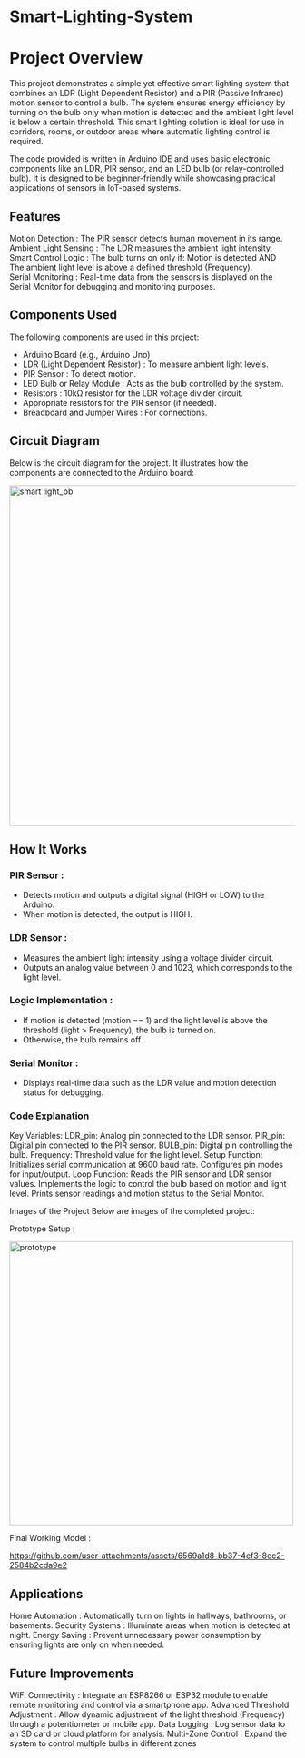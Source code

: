 # Smart-Lighting-System
# Project Overview
This project demonstrates a simple yet effective smart lighting system that combines an LDR (Light Dependent Resistor) and a PIR (Passive Infrared) motion sensor to control a bulb. The system ensures energy efficiency by turning on the bulb only when motion is detected and the ambient light level is below a certain threshold. This smart lighting solution is ideal for use in corridors, rooms, or outdoor areas where automatic lighting control is required.

The code provided is written in Arduino IDE and uses basic electronic components like an LDR, PIR sensor, and an LED bulb (or relay-controlled bulb). It is designed to be beginner-friendly while showcasing practical applications of sensors in IoT-based systems.

## Features
Motion Detection : The PIR sensor detects human movement in its range.<br>
Ambient Light Sensing : The LDR measures the ambient light intensity.<br>
Smart Control Logic : 
The bulb turns on only if: Motion is detected AND<br>
The ambient light level is above a defined threshold (Frequency).<br>
Serial Monitoring : Real-time data from the sensors is displayed on the Serial Monitor for debugging and monitoring purposes.<br>

## Components Used
The following components are used in this project:<br>
   - Arduino Board (e.g., Arduino Uno)  
   - LDR (Light Dependent Resistor) : To measure ambient light levels.  
   - PIR Sensor : To detect motion.  
   - LED Bulb or Relay Module : Acts as the bulb controlled by the system.  
   - Resistors : 10kΩ resistor for the LDR voltage divider circuit.  
   - Appropriate resistors for the PIR sensor (if needed).
   - Breadboard and Jumper Wires : For connections.  

## Circuit Diagram
Below is the circuit diagram for the project. It illustrates how the components are connected to the Arduino board:

<img src="https://github.com/user-attachments/assets/2035545d-9944-47cb-b4a2-1354c304eeec" alt="smart light_bb" width="600">



## How It Works
### PIR Sensor :  
- Detects motion and outputs a digital signal (HIGH or LOW) to the Arduino.  
- When motion is detected, the output is HIGH.  
### LDR Sensor :  
- Measures the ambient light intensity using a voltage divider circuit.  
- Outputs an analog value between 0 and 1023, which corresponds to the light level.  
### Logic Implementation :  
- If motion is detected (motion == 1) and the light level is above the threshold (light > Frequency), the bulb is turned on.  
- Otherwise, the bulb remains off.  
### Serial Monitor :  
- Displays real-time data such as the LDR value and motion detection status for debugging.  
### Code Explanation  
Key Variables:
LDR_pin: Analog pin connected to the LDR sensor.
PIR_pin: Digital pin connected to the PIR sensor.
BULB_pin: Digital pin controlling the bulb.
Frequency: Threshold value for the light level.
Setup Function:
Initializes serial communication at 9600 baud rate.
Configures pin modes for input/output.
Loop Function:
Reads the PIR sensor and LDR sensor values.
Implements the logic to control the bulb based on motion and light level.
Prints sensor readings and motion status to the Serial Monitor.

Images of the Project
Below are images of the completed project:

Prototype Setup :

<img src="https://github.com/user-attachments/assets/ec92c6f8-87c4-452f-8f5b-003055ad1b3b" alt="prototype" width="500">



Final Working Model :




https://github.com/user-attachments/assets/6569a1d8-bb37-4ef3-8ec2-2584b2cda9e2





## Applications
Home Automation : Automatically turn on lights in hallways, bathrooms, or basements.
Security Systems : Illuminate areas when motion is detected at night.
Energy Saving : Prevent unnecessary power consumption by ensuring lights are only on when needed.
## Future Improvements
WiFi Connectivity : Integrate an ESP8266 or ESP32 module to enable remote monitoring and control via a smartphone app.
Advanced Threshold Adjustment : Allow dynamic adjustment of the light threshold (Frequency) through a potentiometer or mobile app.
Data Logging : Log sensor data to an SD card or cloud platform for analysis.
Multi-Zone Control : Expand the system to control multiple bulbs in different zones

